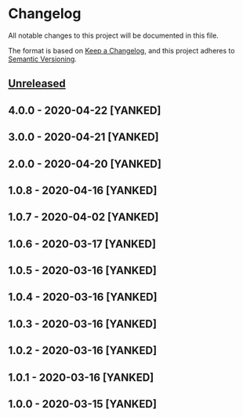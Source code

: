 # Changelog
All notable changes to this project will be documented in this file.

The format is based on [Keep a Changelog](https://keepachangelog.com/en/1.0.0/),
and this project adheres to [Semantic Versioning](https://semver.org/spec/v2.0.0.html).

## [Unreleased]

## 4.0.0 - 2020-04-22 [YANKED]

## 3.0.0 - 2020-04-21 [YANKED]

## 2.0.0 - 2020-04-20 [YANKED]

## 1.0.8 - 2020-04-16 [YANKED]

## 1.0.7 - 2020-04-02 [YANKED]

## 1.0.6 - 2020-03-17 [YANKED]

## 1.0.5 - 2020-03-16 [YANKED]

## 1.0.4 - 2020-03-16 [YANKED]

## 1.0.3 - 2020-03-16 [YANKED]

## 1.0.2 - 2020-03-16 [YANKED]

## 1.0.1 - 2020-03-16 [YANKED]

## 1.0.0 - 2020-03-15 [YANKED]
[Unreleased]: https://github.com/geut/socket-signal-websocket/compare/v4.0.0...HEAD
